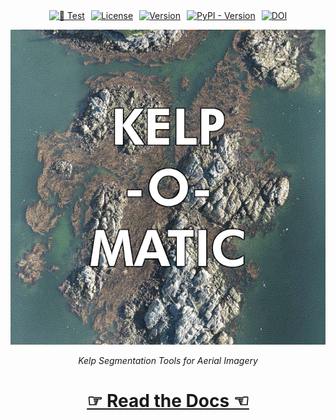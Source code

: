 <div align="center" style="overflow: hidden; display: flex; justify-content:center; gap:10px;">
<a href="https://github.com/HakaiInstitute/kelp-o-matic/actions/workflows/test.yml">
    <img alt="🧪 Test" src="https://github.com/HakaiInstitute/kelp-o-matic/actions/workflows/test.yml/badge.svg" height="20px" />
</a>

<a href="https://github.com/HakaiInstitute/kelp-o-matic/blob/main/LICENSE.txt">
    <img alt="License" src="https://anaconda.org/conda-forge/kelp-o-matic/badges/license.svg" height="20px" />
</a>

<a href="https://anaconda.org/conda-forge/kelp-o-matic">
    <img alt="Version" src="https://anaconda.org/conda-forge/kelp-o-matic/badges/version.svg" height="20px" />
</a>

<a href="https://pypi.org/project/kelp-o-matic">
    <img alt="PyPI - Version" src="https://img.shields.io/pypi/v/kelp-o-matic" height="20px">
</a>

<a href="https://zenodo.org/badge/latestdoi/462897183">
    <img alt="DOI" src="https://zenodo.org/badge/462897183.svg" height="20px" />
</a>
</div>

<p align="center">
    <img src="./docs/images/kelp_o_matic_smaller.gif" alt="Kelp-O-Matic" />
</p>

<p align="center">
    <i>Kelp Segmentation Tools for Aerial Imagery</i>
</p>

<h1 align="center">
    <a href="https://kelp-o-matic.readthedocs.io">&#9758; Read the Docs &#9756;</a>
</h1>
